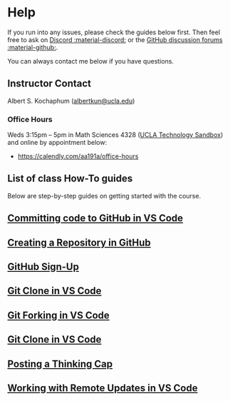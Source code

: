 # Help

If you run into any issues, please check the guides below first. Then feel free to ask on [Discord :material-discord:](https://discord.gg/BpWSHYNsZA) or the [GitHub discussion forums :material-github:](https://github.com/albertkun/22S-ASIAAM-191A/discussions/categories/help-desk).

You can always contact me below if you have questions.

## Instructor Contact

Albert S. Kochaphum (albertkun@ucla.edu)

### Office Hours
Weds 3:15pm – 5pm in Math Sciences 4328 ([UCLA Technology Sandbox](https://sandbox.idre.ucla.edu/sandbox/where-is-the-sandbox)) and online by appointment below:

- https://calendly.com/aa191a/office-hours


## List of class How-To guides
Below are step-by-step guides on getting started with the course. 


## [Committing code to GitHub in VS Code](git_commit.md)

## [Creating a Repository in GitHub](git_creating.md)

## [GitHub Sign-Up](github_sign_up.md)

## [Git Clone in VS Code](git_cloning.md)

## [Git Forking in VS Code](git_forking.md)

## [Git Clone in VS Code](git_cloning.md)

## [Posting a Thinking Cap](thinking_caps.md)

## [Working with Remote Updates in VS Code](git_fetch_remote_upstream.md)